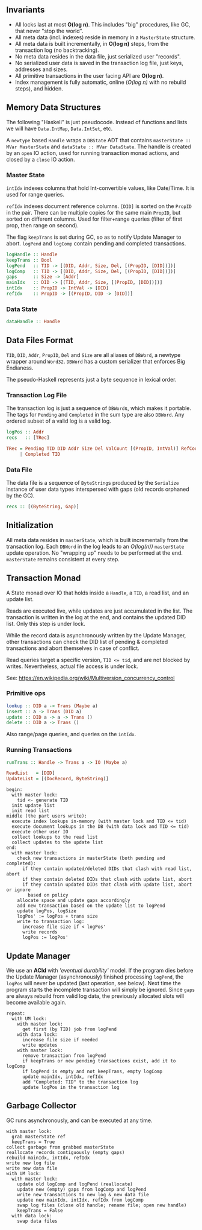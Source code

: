 Invariants
----------

- All locks last at most **O(log n)**.
This includes "big" procedures, like GC, that never "stop the world".
- All meta data (incl. indexes) reside in memory in a `MasterState` structure.
- All meta data is built incrementally, in **O(log n)** steps,
from the transaction log (no backtracking).
- No meta data resides in the data file, just serialized user "records".
- No serialized user data is saved in the transaction log file, just keys, addresses and sizes.
- All primitive transactions in the user facing API are **O(log n)**.
- Index management is fully automatic, online (*O(log n)* with no rebuild steps), and hidden.

Memory Data Structures
----------------------

The following "Haskell" is just pseudocode.
Instead of functions and lists we will have `Data.IntMap`, `Data.IntSet`, etc.

A `newtype` based `Handle` wraps a `DBState` ADT that contains
`masterState :: MVar MasterState` and `dataState :: MVar DataState`.
The handle is created by an `open` IO action, used for running transaction monad actions, and closed by a `close` IO action.

### Master State

`intIdx` indexes columns that hold Int-convertible values, like Date/Time.
It is used for range queries.

`refIdx` indexes document reference columns.
`[DID]` is sorted on the `PropID` in the pair.
There can be multiple copies for the same main `PropID`, but sorted on different columns.
Used for filter+range queries (filter of first prop, then range on second).

The flag `keepTrans` is set during GC, so as to notify Update Manager to abort.
`logPend` and `logComp` contain pending and completed transactions.

```haskell
logHandle :: Handle
keepTrans :: Bool
logPend   :: TID -> [(DID, Addr, Size, Del, [(PropID, [DID])])]
logComp   :: TID -> [(DID, Addr, Size, Del, [(PropID, [DID])])]
gaps      :: Size -> [Addr]
mainIdx   :: DID -> [(TID, Addr, Size, [(PropID, [DID])])]
intIdx    :: PropID -> IntVal -> [DID]
refIdx    :: PropID -> [(PropID, DID -> [DID])]
```

### Data State

```haskell
dataHandle :: Handle
```

Data Files Format
-----------------

`TID`, `DID`, `Addr`, `PropID`, `Del` and `Size` are all aliases of `DBWord`, a newtype wrapper around `Word32`.
`DBWord` has a custom serializer that enforces Big Endianess.

The pseudo-Haskell represents just a byte sequence in lexical order.

### Transaction Log File

The transaction log is just a sequence of `DBWord`s, which makes it portable.
The tags for `Pending` and `Completed` in the sum type are also `DBWord`.
Any ordered subset of a valid log is a valid log.

```haskell
logPos :: Addr
recs   :: [TRec]

TRec = Pending TID DID Addr Size Del ValCount [(PropID, IntVal)] RefCount [(PropID, DID)]
     | Completed TID
```

### Data File

The data file is a sequence of `ByteString`s produced by the `Serialize` instance of user data types interspersed with gaps (old records orphaned by the GC).

```haskell
recs :: [(ByteString, Gap)]
```

Initialization
--------------

All meta data resides in `masterState`, which is built incrementally from the transaction log.
Each `DBWord` in the log leads to an *O(log(n))* `masterState` update operation.
No "wrapping up" needs to be performed at the end.
`masterState` remains consistent at every step.

Transaction Monad
-----------------

A State monad over IO that holds inside a `Handle`, a `TID`, a read list, and an update list.

Reads are executed live, while updates are just accumulated in the list.
The transaction is written in the log at the end, and contains the updated DID list.
Only this step is under lock.

While the record data is asynchronously written by the Update Manager,
other transactions can check the DID list of pending & completed transactions
and abort themselves in case of conflict.

Read queries target a specific version, `TID <= tid`, and are not blocked by writes.
Nevertheless, actual file access is under lock.

See: https://en.wikipedia.org/wiki/Multiversion_concurrency_control

### Primitive ops

```haskell
lookup :: DID a -> Trans (Maybe a)
insert :: a -> Trans (DID a)
update :: DID a -> a -> Trans ()
delete :: DID a -> Trans ()
```

Also range/page queries, and queries on the `intIdx`.

### Running Transactions

```haskell
runTrans :: Handle -> Trans a -> IO (Maybe a)

ReadList   = [DID]
UpdateList = [(DocRecord, ByteString)]

```
```
begin:
  with master lock:
    tid <- generate TID
  init update list
  init read list
middle (the part users write):
  execute index lookups in-memory (with master lock and TID <= tid)
  execute document lookups in the DB (with data lock and TID <= tid)
  execute other user IO
  collect lookups to the read list
  collect updates to the update list
end:
  with master lock:
    check new transactions in masterState (both pending and completed):
      if they contain updated/deleted DIDs that clash with read list, abort
      if they contain deleted DIDs that clash with update list, abort
      if they contain updated DIDs that clash with update list, abort or ignore
        based on policy
    allocate space and update gaps accordingly
    add new transaction based on the update list to logPend
    update logPos, logSize
    logPos' := logPos + trans size
    write to transaction log:
      increase file size if < logPos'
      write records
      logPos := logPos'
```

Update Manager
--------------

We use an **ACId** with *'eventual durability'* model.
If the program dies before the Update Manager (asynchronously) finished
processing `logPend`, the `logPos` will never be updated (last operation, see below).
Next time the program starts the incomplete transaction will simply be ignored.
Since `gaps` are always rebuild from valid log data,
the previously allocated slots will become available again.

```
repeat:
  with UM lock:
    with master lock:
      get first (by TID) job from logPend
    with data lock:
      increase file size if needed
      write updates
    with master lock:
      remove transaction from logPend
      if keepTrans or new pending transactions exist, add it to logComp
      if logPend is empty and not keepTrans, empty logComp
      update mainIdx, intIdx, refIdx
      add "Completed: TID" to the transaction log
      update logPos in the transaction log
```

Garbage Collector
-----------------

GC runs asynchronously, and can be executed at any time.

```
with master lock:
  grab masterState ref
  keepTrans = True
collect garbage from grabbed masterState
reallocate records contiguously (empty gaps)
rebuild mainIdx, intIdx, refIdx
write new log file
write new data file
with UM lock:
  with master lock:
    update old logComp and logPend (reallocate)
    update new (empty) gaps from logComp and logPend
    write new transactions to new log & new data file
    update new mainIdx, intIdx, refIdx from logComp
    swap log files (close old handle; rename file; open new handle)
    keepTrans = False
  with data lock:
    swap data files
```
